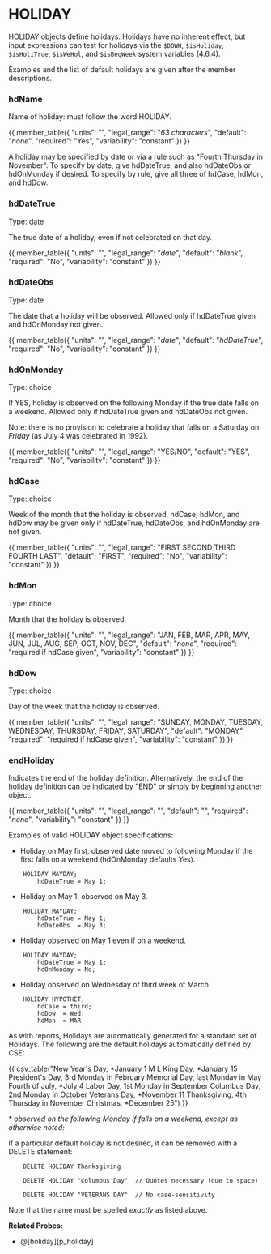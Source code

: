 # HOLIDAY

HOLIDAY objects define holidays. Holidays have no inherent effect, but input expressions can test for holidays via the `$DOWH`, `$isHoliday`, `$isHoliTrue`, `$isWeHol`, and `$isBegWeek` system variables (4.6.4).

Examples and the list of default holidays are given after the member descriptions.

<!--
hdName is required in the program. WHY? 7-92.
-->
### hdName

Name of holiday: <!-- if given,--> must follow the word HOLIDAY. <!-- Necessary only if the HOLIDAY object is referenced later with another statement, for example in a LIKE clause or with ALTER; however, we suggest always naming all objects for clearer error messages and future flexibility. -->

{{
  member_table({
    "units": "",
    "legal_range": "*63 characters*", 
    "default": "*none*",
    "required": "Yes",
    "variability": "constant" 
  })
}}

A holiday may be specified by date or via a rule such as "Fourth Thursday in November". To specify by date, give hdDateTrue, and also hdDateObs or hdOnMonday if desired. To specify by rule, give all three of hdCase, hdMon, and hdDow.

### hdDateTrue

Type: date

The true date of a holiday, even if not celebrated on that day.

{{
  member_table({
    "units": "",
    "legal_range": "*date*", 
    "default": "*blank*",
    "required": "No",
    "variability": "constant" 
  })
}}

### hdDateObs

Type: date

The date that a holiday will be observed. Allowed only if hdDateTrue given and hdOnMonday not given.

{{
  member_table({
    "units": "",
    "legal_range": "*date*", 
    "default": "*hdDateTrue*",
    "required": "No",
    "variability": "constant" 
  })
}}

### hdOnMonday

Type: choice

If YES, holiday is observed on the following Monday if the true date falls on a weekend. Allowed only if hdDateTrue given and hdDateObs not given.

Note: there is no provision to celebrate a holiday that falls on a Saturday on *Friday* (as July 4 was celebrated in 1992).

{{
  member_table({
    "units": "",
    "legal_range": "YES/NO", 
    "default": "YES",
    "required": "No",
    "variability": "constant" 
  })
}}

### hdCase

Type: choice

Week of the month that the holiday is observed. hdCase, hdMon, and hdDow may be given only if hdDateTrue, hdDateObs, and hdOnMonday are not given.

{{
  member_table({
    "units": "",
    "legal_range": "FIRST SECOND THIRD FOURTH LAST", 
    "default": "FIRST",
    "required": "No",
    "variability": "constant" 
  })
}}

### hdMon

Type: choice

Month that the holiday is observed.

{{
  member_table({
    "units": "",
    "legal_range": "JAN, FEB, MAR, APR, MAY, JUN, JUL, AUG, SEP, OCT, NOV, DEC", 
    "default": "*none*",
    "required": "required if hdCase given",
    "variability": "constant" 
  })
}}

### hdDow

Type: choice

Day of the week that the holiday is observed.

{{
  member_table({
    "units": "",
    "legal_range": "SUNDAY, MONDAY, TUESDAY, WEDNESDAY, THURSDAY, FRIDAY, SATURDAY", 
    "default": "MONDAY",
    "required": "required if hdCase given",
    "variability": "constant" 
  })
}}

### endHoliday

Indicates the end of the holiday definition. Alternatively, the end of the holiday definition can be indicated by "END" or simply by beginning another object.

{{
  member_table({
    "units": "",
    "legal_range": "", 
    "default": "",
    "required": "*none*",
    "variability": "constant" 
  })
}}

Examples of valid HOLIDAY object specifications:

-   Holiday on May first, observed date moved to following Monday if the first falls on a weekend (hdOnMonday defaults Yes).

<!-- -->
        HOLIDAY MAYDAY;
            hdDateTrue = May 1;

-   Holiday on May 1, observed on May 3.

<!-- -->
        HOLIDAY MAYDAY;
            hdDateTrue = May 1;
            hdDateObs  = May 3;

-   Holiday observed on May 1 even if on a weekend.

<!-- -->
        HOLIDAY MAYDAY;
            hdDateTrue = May 1;
            hdOnMonday = No;

-   Holiday observed on Wednesday of third week of March

<!-- -->
        HOLIDAY HYPOTHET;
            hdCase = third;
            hdDow  = Wed;
            hdMon  = MAR

As with reports, Holidays are automatically generated for a standard set of Holidays. The following are the default holidays automatically defined by CSE:

{{
  csv_table("New Year's Day,    \*January 1
  M L King Day,      \*January 15
  President's Day,   3rd Monday in February
  Memorial Day,      last Monday in May
  Fourth of July,    \*July 4
  Labor Day,         1st Monday in September
  Columbus Day,      2nd Monday in October
  Veterans Day,      \*November 11
  Thanksgiving,      4th Thursday in November
  Christmas,         \*December 25")
}}

\* *observed on the following Monday if falls on a weekend, except as otherwise noted:*

If a particular default holiday is not desired, it can be removed with a DELETE statement:

        DELETE HOLIDAY Thanksgiving

        DELETE HOLIDAY "Columbus Day"  // Quotes necessary (due to space)

        DELETE HOLIDAY "VETERANS DAY"  // No case-sensitivity

Note that the name must be spelled *exactly* as listed above.

**Related Probes:**

- @[holiday][p_holiday]
